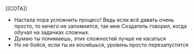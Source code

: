 [[СОТА]]

- Настала пора усложнить процесс! Ведь если всё давать очень просто, то ничего не запомнится, так мне Создатель говорил, когда обучал на задачках сложных.
- Думаю ты понимаешь, этих сложностей лучше не касаться
- Но не бойся, если ты их коснёшься, уровень просто перезапустится